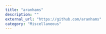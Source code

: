 ```yaml
---
title: "aranhams"
description: ""
external_url: "https://github.com/aranhams"
category: "Miscellaneous"
---
```

